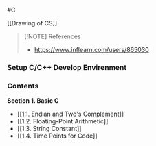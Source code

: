 #C

[[Drawing of CS]]

> [!NOTE] References
> - https://www.inflearn.com/users/865030

### Setup C/C++ Develop Envirenment

### Contents

**Section 1. Basic C**
- [[1.1. Endian and Two's Complement]]
- [[1.2. Floating-Point Arithmetic]]
- [[1.3. String Constant]]
- [[1.4. Time Points for Code]]



